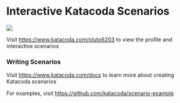 # Interactive Katacoda Scenarios

[![](http://shields.katacoda.com/katacoda/pluto6203/count.svg)](https://www.katacoda.com/pluto6203 "Get your profile on Katacoda.com")

Visit https://www.katacoda.com/pluto6203 to view the profile and interactive scenarios

### Writing Scenarios
Visit https://www.katacoda.com/docs to learn more about creating Katacoda scenarios

For examples, visit https://github.com/katacoda/scenario-example
